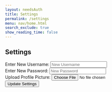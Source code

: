 ```yaml
---
layout: needsAuth
title: Settings
permalink: /settings
menu: nav/home.html
search_exclude: true
show_reading_time: false
---
```


<div class="settings-container max-w-4xl mx-auto mt-10 p-6 bg-white rounded-lg shadow-lg">
  <h2 class="text-3xl font-semibold text-gray-700 mb-6">Settings</h2>
  <form class="space-y-6">
    <div>
      <label for="newUid" class="block text-sm font-medium text-gray-700">Enter New Username:</label>
      <input type="text" id="newUid" placeholder="New Username" class="mt-1 block w-full px-3 py-2 border border-gray-300 rounded-md shadow-sm focus:outline-none focus:ring-indigo-500 focus:border-indigo-500 sm:text-sm">
    </div>
    <div>
      <label for="newPassword" class="block text-sm font-medium text-gray-700">Enter New Password:</label>
      <input type="password" id="newPassword" placeholder="New Password" class="mt-1 block w-full px-3 py-2 border border-gray-300 rounded-md shadow-sm focus:outline-none focus:ring-indigo-500 focus:border-indigo-500 sm:text-sm">
    </div>
    <div>
      <label for="profilePicture" class="block text-sm font-medium text-gray-700">Upload Profile Picture:</label>
      <input type="file" id="profilePicture" accept="image/*" class="mt-1 block w-full text-sm text-gray-900 border border-gray-300 rounded-md cursor-pointer focus:outline-none">
    </div>
    <div class="flex justify-end space-x-4">
      <button type="button" onclick="updateSettings()" class="px-4 py-2 bg-blue-600 text-white rounded-md shadow-sm hover:bg-blue-700 focus:outline-none focus:ring-2 focus:ring-offset-2 focus:ring-blue-500">Update Settings</button>
    </div>
    <p id="settings-message" class="text-red-500 mt-4"></p>
  </form>
</div>

<script type="module">
import { pythonURI, fetchOptions } from '{{site.baseurl}}/assets/js/api/config.js';
import { putUpdate, logoutUser } from "{{site.baseurl}}/assets/js/api/profile.js";
import { convertToBase64 } from "{{site.baseurl}}/assets/js/api/posts.js";

window.updateSettings = async function() {
  const newUid = document.getElementById('newUid').value;
  const newPassword = document.getElementById('newPassword').value;
  const fileInput = document.getElementById('profilePicture');
  const file = fileInput.files[0];

  let settingsUpdated = false;

  if (newUid) {
    const uidOptions = {
      URL: pythonURI + "/api/user",
      body: { uid: newUid },
      message: 'settings-message',
      callback: () => {
        alert("You updated your username, so you will automatically be logged out. Be sure to remember your new username to log in!");
        window.location.href = '{{site.baseurl}}/noauth'; // Updated redirect URL
      }
    };
    try {
      await putUpdate(uidOptions);
      localStorage.setItem('username', newUid);
      settingsUpdated = true;
    } catch (error) {
      console.error('Error updating username:', error.message);
      document.getElementById('settings-message').textContent = 'Error updating username: ' + error.message;
    }
  }

  if (newPassword) {
    const passwordOptions = {
      URL: pythonURI + "/api/user",
      body: { password: newPassword },
      message: 'settings-message',
      callback: async () => {
        alert("You updated your password, so you will automatically be logged out. Be sure to remember your new password!");
        await logoutUser();
        window.location.href = '{{site.baseurl}}/noauth'; // Updated redirect URL
      }
    };
    try {
      await putUpdate(passwordOptions);
      settingsUpdated = true;
    } catch (error) {
      console.error('Error updating password:', error.message);
      document.getElementById('settings-message').textContent = 'Error updating password: ' + error.message;
    }
  }

  if (file) {
    try {
      const base64String = await convertToBase64(file);
      const options = {
        URL: pythonURI + "/api/id/pfp",
        body: { pfp: base64String },
        message: 'settings-message',
        callback: () => {
          console.log('Profile picture uploaded successfully!');
          document.getElementById('profile-picture').src = `data:image/jpeg;base64,${base64String}`;
        }
      };
      await putUpdate(options);
      localStorage.setItem('profilePicture', `data:image/jpeg;base64,${base64String}`);
      settingsUpdated = true;
    } catch (error) {
      console.error('Error uploading profile picture:', error.message);
      document.getElementById('settings-message').textContent = 'Error uploading profile picture: ' + error.message;
    }
  }

  if (settingsUpdated) {
    document.getElementById('settings-message').textContent = 'Settings Saved!';
    document.getElementById('settings-message').classList.remove('text-red-500');
    document.getElementById('settings-message').classList.add('text-green-500');
  }
}
</script>

